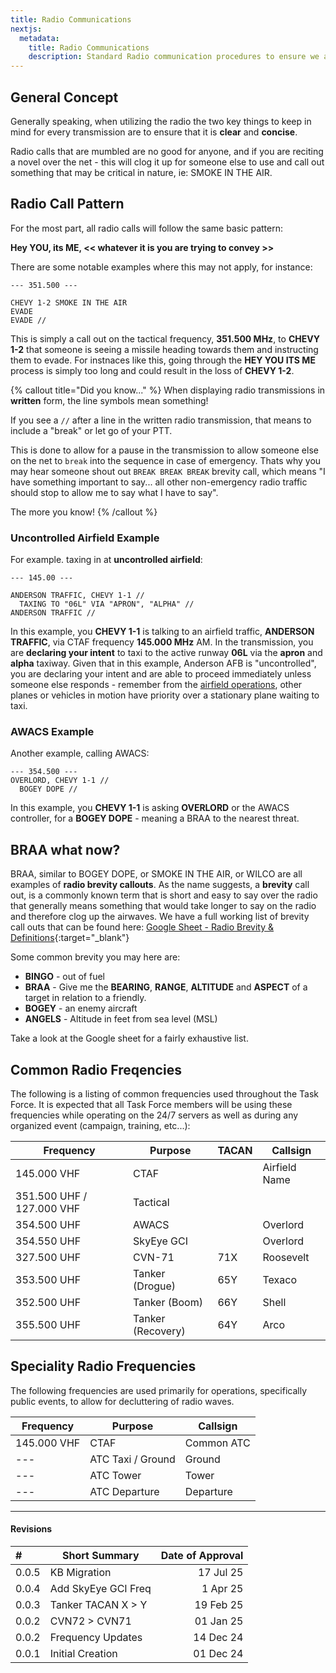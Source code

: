 ```yaml
---
title: Radio Communications
nextjs:
  metadata:
    title: Radio Communications
    description: Standard Radio communication procedures to ensure we all know how to talk to each other over the radio.
---
```


## General Concept

Generally speaking, when utilizing the radio the two key things to keep in mind for every transmission are to ensure that it is **clear** and **concise**.

Radio calls that are mumbled are no good for anyone, and if you are reciting a novel over the net - this will clog it up for someone else to use and call out something that may be critical in nature, ie: SMOKE IN THE AIR.

## Radio Call Pattern

For the most part, all radio calls will follow the same basic pattern:

**Hey YOU, its ME, << whatever it is you are trying to convey >>**

There are some notable examples where this may not apply, for instance:

```radio
--- 351.500 ---

CHEVY 1-2 SMOKE IN THE AIR
EVADE
EVADE //
```

This is simply a call out on the tactical frequency, **351.500 MHz**, to **CHEVY 1-2** that someone is seeing a missile heading towards them and instructing them to evade. For instnaces like this, going through the **HEY YOU ITS ME** process is simply too long and could result in the loss of **CHEVY 1-2**.

{% callout title="Did you know..." %}
When displaying radio transmissions in **written** form, the line symbols mean something!

If you see a `//` after a line in the written radio transmission, that means to include a "break" or let go of your PTT.

This is done to allow for a pause in the transmission to allow someone else on the net to `break` into the sequence in case of emergency. Thats why you may hear someone shout out `BREAK BREAK BREAK` brevity call, which means "I have something important to say... all other non-emergency radio traffic should stop to allow me to say what I have to say".

The more you know!
{% /callout %}

### Uncontrolled Airfield Example

For example. taxing in at **uncontrolled airfield**:

```radio
--- 145.00 ---

ANDERSON TRAFFIC, CHEVY 1-1 //
  TAXING TO "06L" VIA "APRON", "ALPHA" //
ANDERSON TRAFFIC //
```

In this example, you **CHEVY 1-1** is talking to an airfield traffic, **ANDERSON TRAFFIC**, via CTAF frequency **145.000 MHz** AM. In the transmission, you are **declaring your intent** to taxi to the active runway **06L** via the **apron** and **alpha** taxiway. Given that in this example, Anderson AFB is "uncontrolled", you are declaring your intent and are able to proceed immediately unless someone else responds - remember from the [airfield operations](/docs/procedures/airfield-operations), other planes or vehicles in motion have priority over a stationary plane waiting to taxi.

### AWACS Example

Another example, calling AWACS:

```radio
--- 354.500 ---
OVERLORD, CHEVY 1-1 //
  BOGEY DOPE //
```

In this example, you **CHEVY 1-1** is asking **OVERLORD** or the AWACS controller, for a **BOGEY DOPE** - meaning a BRAA to the nearest threat.

## BRAA what now?

BRAA, similar to BOGEY DOPE, or SMOKE IN THE AIR, or WILCO are all examples of **radio brevity callouts**. As the name suggests, a **brevity** call out, is a commonly known term that is short and easy to say over the radio that generally means something that would take longer to say on the radio and therefore clog up the airwaves. We have a full working list of brevity call outs that can be found here: [Google Sheet - Radio Brevity & Definitions](https://docs.google.com/spreadsheets/d/1rfYB1Y0eudTlEUwIa04P4sdhCrGkhiyE4ur63Kry6w0/edit?usp=sharing){:target="\_blank"}

Some common brevity you may here are:

- **BINGO** - out of fuel
- **BRAA** - Give me the **BEARING**, **RANGE**, **ALTITUDE** and **ASPECT** of a target in relation to a friendly.
- **BOGEY** - an enemy aircraft
- **ANGELS** - Altitude in feet from sea level (MSL)

Take a look at the Google sheet for a fairly exhaustive list.

## Common Radio Freqencies

The following is a listing of common frequencies used throughout the Task Force. It is expected that all Task Force members will be using these frequencies while operating on the 24/7 servers as well as during any organized event (campaign, training, etc...):

| Frequency                 | Purpose           | TACAN | Callsign      |
| ------------------------- | ----------------- | ----- | ------------- |
| 145.000 VHF               | CTAF              |       | Airfield Name |
| 351.500 UHF / 127.000 VHF | Tactical          |       |               |
| 354.500 UHF               | AWACS             |       | Overlord      |
| 354.550 UHF               | SkyEye GCI        |       | Overlord      |
| 327.500 UHF               | CVN-71            | 71X   | Roosevelt     |
| 353.500 UHF               | Tanker (Drogue)   | 65Y   | Texaco        |
| 352.500 UHF               | Tanker (Boom)     | 66Y   | Shell         |
| 355.500 UHF               | Tanker (Recovery) | 64Y   | Arco          |

## Speciality Radio Frequencies

The following frequencies are used primarily for operations, specifically public events, to allow for decluttering of radio waves.

| Frequency   | Purpose           | Callsign   |
| ----------- | ----------------- | ---------- |
| 145.000 VHF | CTAF              | Common ATC |
| ---         | ATC Taxi / Ground | Ground     |
| ---         | ATC Tower         | Tower      |
| ---         | ATC Departure     | Departure  |

---

#### Revisions

| #     | Short Summary       | Date of Approval |
| :---- | ------------------- | ---------------: |
| 0.0.5 | KB Migration        |        17 Jul 25 |
| 0.0.4 | Add SkyEye GCI Freq |         1 Apr 25 |
| 0.0.3 | Tanker TACAN X > Y  |        19 Feb 25 |
| 0.0.2 | CVN72 > CVN71       |        01 Jan 25 |
| 0.0.2 | Frequency Updates   |        14 Dec 24 |
| 0.0.1 | Initial Creation    |        01 Dec 24 |
